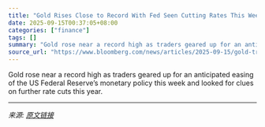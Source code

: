 ```yaml
---
title: "Gold Rises Close to Record With Fed Seen Cutting Rates This Week"
date: 2025-09-15T00:37:05+08:00
categories: ["finance"]
tags: []
summary: "Gold rose near a record high as traders geared up for an anticipated easing of the US Federal Reserve’s monetary policy this week and looked for clues on further rate cuts this year."
source_url: "https://www.bloomberg.com/news/articles/2025-09-15/gold-trades-near-record-high-as-fed-expected-to-cut-rates"
---
```


Gold rose near a record high as traders geared up for an anticipated easing of the US Federal Reserve’s monetary policy this week and looked for clues on further rate cuts this year.

---

*来源: [原文链接](https://www.bloomberg.com/news/articles/2025-09-15/gold-trades-near-record-high-as-fed-expected-to-cut-rates)*
